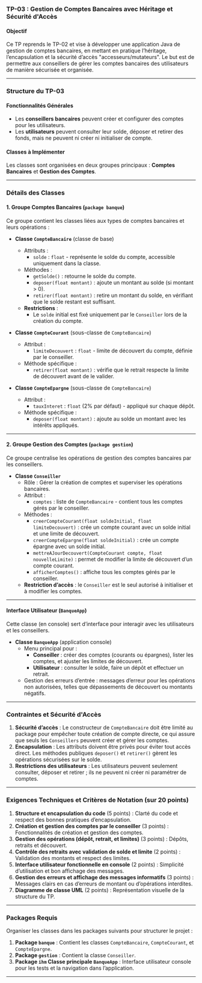 ### TP-03 : Gestion de Comptes Bancaires avec Héritage et Sécurité d'Accès

#### Objectif

Ce TP reprends le TP-02 et vise à développer une application Java de gestion de comptes bancaires, en mettant en pratique l’héritage, l’encapsulation et la sécurité d’accès "accesseurs/mutateurs". Le but est de permettre aux conseillers de gérer les comptes bancaires des utilisateurs de manière sécurisée et organisée.

---

### Structure du TP-03

#### Fonctionnalités Générales

- Les **conseillers bancaires** peuvent créer et configurer des comptes pour les utilisateurs.
- Les **utilisateurs** peuvent consulter leur solde, déposer et retirer des fonds, mais ne peuvent ni créer ni initialiser de compte.

#### Classes à Implémenter

Les classes sont organisées en deux groupes principaux : **Comptes Bancaires** et **Gestion des Comptes**.

---

### Détails des Classes

#### 1. Groupe **Comptes Bancaires** (`package banque`)

Ce groupe contient les classes liées aux types de comptes bancaires et leurs opérations :

- **Classe `CompteBancaire`** (classe de base)
  - Attributs :
    - `solde` : `float` - représente le solde du compte, accessible uniquement dans la classe.
  - Méthodes :
    - `getSolde()` : retourne le solde du compte.
    - `deposer(float montant)` : ajoute un montant au solde (si montant > 0).
    - `retirer(float montant)` : retire un montant du solde, en vérifiant que le solde restant est suffisant.
  - **Restrictions** :
    - Le `solde` initial est fixé uniquement par le `Conseiller` lors de la création du compte.

- **Classe `CompteCourant`** (sous-classe de `CompteBancaire`)
  - Attribut :
    - `limiteDecouvert` : `float` - limite de découvert du compte, définie par le conseiller.
  - Méthode spécifique :
    - `retirer(float montant)` : vérifie que le retrait respecte la limite de découvert avant de le valider.

- **Classe `CompteEpargne`** (sous-classe de `CompteBancaire`)
  - Attribut :
    - `tauxInteret` : `float` (2% par défaut) - appliqué sur chaque dépôt.
  - Méthode spécifique :
    - `deposer(float montant)` : ajoute au solde un montant avec les intérêts appliqués.

---

#### 2. Groupe **Gestion des Comptes** (`package gestion`)

Ce groupe centralise les opérations de gestion des comptes bancaires par les conseillers.

- **Classe `Conseiller`**
  - Rôle : Gérer la création de comptes et superviser les opérations bancaires.
  - Attribut :
    - `comptes` : liste de `CompteBancaire` - contient tous les comptes gérés par le conseiller.
  - Méthodes :
    - `creerCompteCourant(float soldeInitial, float limiteDecouvert)` : crée un compte courant avec un solde initial et une limite de découvert.
    - `creerCompteEpargne(float soldeInitial)` : crée un compte épargne avec un solde initial.
    - `mettreAJourDecouvert(CompteCourant compte, float nouvelleLimite)` : permet de modifier la limite de découvert d’un compte courant.
    - `afficherComptes()` : affiche tous les comptes gérés par le conseiller.
  - **Restriction d’accès** : le `Conseiller` est le seul autorisé à initialiser et à modifier les comptes.

---

#### Interface Utilisateur (`BanqueApp`)

Cette classe (en console) sert d’interface pour interagir avec les utilisateurs et les conseillers.

- **Classe `BanqueApp`** (application console)
  - Menu principal pour :
    - **Conseiller** : créer des comptes (courants ou épargnes), lister les comptes, et ajuster les limites de découvert.
    - **Utilisateur** : consulter le solde, faire un dépôt et effectuer un retrait.
  - Gestion des erreurs d’entrée : messages d’erreur pour les opérations non autorisées, telles que dépassements de découvert ou montants négatifs.

---

### Contraintes et Sécurité d'Accès

1. **Sécurité d’accès** : Le constructeur de `CompteBancaire` doit être limité au package pour empêcher toute création de compte directe, ce qui assure que seuls les `Conseillers` peuvent créer et gérer les comptes.
2. **Encapsulation** : Les attributs doivent être privés pour éviter tout accès direct. Les méthodes publiques `deposer()` et `retirer()` gèrent les opérations sécurisées sur le solde.
3. **Restrictions des utilisateurs** : Les utilisateurs peuvent seulement consulter, déposer et retirer ; ils ne peuvent ni créer ni paramétrer de comptes.

---

### Exigences Techniques et Critères de Notation (sur 20 points)

1. **Structure et encapsulation du code** (5 points) : Clarté du code et respect des bonnes pratiques d’encapsulation.
2. **Création et gestion des comptes par le conseiller** (3 points) : Fonctionnalités de création et gestion des comptes.
3. **Gestion des opérations (dépôt, retrait, et limites)** (3 points) : Dépôts, retraits et découvert.
4. **Contrôle des retraits avec validation de solde et limite** (2 points) : Validation des montants et respect des limites.
5. **Interface utilisateur fonctionnelle en console** (2 points) : Simplicité d’utilisation et bon affichage des messages.
6. **Gestion des erreurs et affichage des messages informatifs** (3 points) : Messages clairs en cas d’erreurs de montant ou d’opérations interdites.
7. **Diagramme de classe UML** (2 points) : Représentation visuelle de la structure du TP.

---

### Packages Requis

Organiser les classes dans les packages suivants pour structurer le projet :

1. **Package `banque`** : Contient les classes `CompteBancaire`, `CompteCourant`, et `CompteEpargne`.
2. **Package `gestion`** : Contient la classe `Conseiller`.
3. **Package `ihm` Classe principale `BanqueApp`** : Interface utilisateur console pour les tests et la navigation dans l’application.

---
